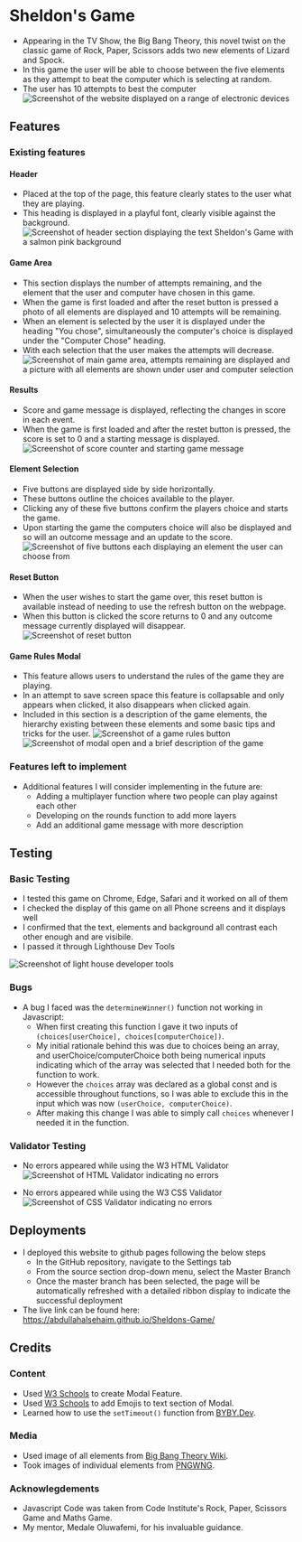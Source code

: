 # Sheldon's Game

* Appearing in the TV Show, the Big Bang Theory, this novel twist on the classic game of Rock, Paper, Scissors adds two new elements of Lizard and Spock.
* In this game the user will be able to choose between the five elements as they attempt to beat the computer which is selecting at random.
* The user has 10 attempts to best the computer
![Screenshot of the website displayed on a range of electronic devices](assets/images/device_mockup.png)

## Features

### Existing features

#### Header
* Placed at the top of the page, this feature clearly states to the user what they are playing.
* This heading is displayed in a playful font, clearly visible against the background.
![Screenshot of header section displaying the text Sheldon's Game with a salmon pink background](assets/images/header.PNG)

#### Game Area
* This section displays the number of attempts remaining, and the element that the user and computer have chosen in this game.
* When the game is first loaded and after the reset button is pressed a photo of all elements are displayed and 10 attempts will be remaining.
* When an element is selected by the user it is displayed under the heading "You chose", simultaneously the computer's choice is displayed under the "Computer Chose" heading.
* With each selection that the user makes the attempts will decrease.
![Screenshot of main game area, attempts remaining are displayed and a picture with all elements are shown under user and computer selection](assets/images/game_area.PNG)

#### Results
* Score and game message is displayed, reflecting the changes in score in each event.
* When the game is first loaded and after the restet button is pressed, the score is set to 0 and a starting message is displayed.
![Screenshot of score counter and starting game message](assets/images/results.PNG)


#### Element Selection
* Five buttons are displayed side by side horizontally.
* These buttons outline the choices available to the player.
* Clicking any of these five buttons confirm the players choice and starts the game.
* Upon starting the game the computers choice will also be displayed and so will an outcome message and an update to the score.
![Screenshot of five buttons each displaying an element the user can choose from](assets/images/element_selection.PNG)

#### Reset Button
* When the user wishes to start the game over, this reset button is available instead of needing to use the refresh button on the webpage.
* When this button is clicked the score returns to 0 and any outcome message currently displayed will disappear.
![Screenshot of reset button](assets/images/reset_button.PNG)

#### Game Rules Modal
* This feature allows users to understand the rules of the game they are playing.
* In an attempt to save screen space this feature is collapsable and only appears when clicked, it also disappears when clicked again.
* Included in this section is a description of the game elements, the hierarchy existing between these elements and some basic tips and tricks for the user.
![Screenshot of a game rules button](assets/images/game_rules_modal_button.PNG)
![Screenshot of modal open and a brief description of the game](assets/images/game_rules_modal_open.PNG)

### Features left to implement
* Additional features I will consider implementing in the future are:
    * Adding a multiplayer function where two people can play against each other
    * Developing on the rounds function to add more layers
    * Add an additional game message with more description

## Testing

### Basic Testing
* I tested this game on Chrome, Edge, Safari and it worked on all of them
* I checked the display of this game on all Phone screens and it displays well
* I confirmed that the text, elements and background all contrast each other enough and are visibile.
* I passed it through Lighthouse Dev Tools

![Screenshot of light house developer tools](assets/images/lighthouse_report.PNG)

### Bugs
* A bug I faced was the `determineWinner()` function not working in Javascript:
    * When first creating this function I gave it two inputs of `(choices[userChoice], choices[computerChoice])`.
    * My initial rationale behind this was due to choices being an array, and userChoice/computerChoice both being numerical inputs 
    indicating which of the array was selected that I needed both for the function to work.
    * However the `choices` array was declared as a global const and is accessible throughout functions, 
    so I was able to exclude this in the input which was now `(userChoice, computerChoice)`.
    * After making this change I was able to simply call `choices` whenever I needed it in the function. 


### Validator Testing
* No errors appeared while using the W3 HTML Validator
![Screenshot of HTML Validator indicating no errors](assets/images/html_validator.PNG)

* No errors appeared while using the W3 CSS Validator
![Screenshot of CSS Validator indicating no errors](assets/images/css_validator.PNG)


## Deployments
* I deployed this website to github pages following the below steps
    * In the GitHub repository, navigate to the Settings tab
    * From the source section drop-down menu, select the Master Branch
    * Once the master branch has been selected, the page will be automatically refreshed with a detailed ribbon display to indicate the successful deployment
* The live link can be found here: https://abdullahalsehaim.github.io/Sheldons-Game/

## Credits

### Content
* Used [W3 Schools](https://www.w3schools.com/howto/howto_css_modals.asp) to create Modal Feature.
* Used [W3 Schools](https://www.w3schools.com/html/html_emojis.asp) to add Emojis to text section of Modal.
* Learned how to use the `setTimeout()` function from [BYBY.Dev](https://byby.dev/js-wait-n-seconds).

### Media
* Used image of all elements from [Big Bang Theory Wiki](https://bigbangtheory.fandom.com/wiki/Rock,_Paper,_Scissors,_Lizard,_Spock).
* Took images of individual elements from [PNGWNG](https://www.pngwing.com/en/free-png-ycasl).

### Acknowlegdements
* Javascript Code was taken from Code Institute's Rock, Paper, Scissors Game and Maths Game.
* My mentor, Medale Oluwafemi, for his invaluable guidance.